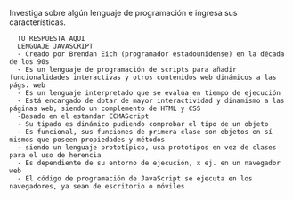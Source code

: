 Investiga sobre algún lenguaje de programación e ingresa sus características.

      TU RESPUESTA AQUI  
      LENGUAJE JAVASCRIPT
      - Creado por Brendan Eich (programador estadounidense) en la década de los 90s 
      - Es un lenguaje de programación de scripts para añadir funcionalidades interactivas y otros contenidos web dinámicos a las págs. web
      - Es un lenguaje interpretado que se evalúa en tiempo de ejecución 
      - Está encargado de dotar de mayor interactividad y dinamismo a las páginas web, siendo un complemento de HTML y CSS
      -Basado en el estandar ECMAScript
      - Su tipado es dinámico pudiendo comprobar el tipo de un objeto
      - Es funcional, sus funciones de primera clase son objetos en sí mismos que poseen propiedades y métodos
      - siendo un lenguaje prototípico, usa prototipos en vez de clases para el uso de herencia
      - Es dependiente de su entorno de ejecución, x ej. en un navegador web 
      - El código de programación de JavaScript se ejecuta en los navegadores, ya sean de escritorio o móviles
